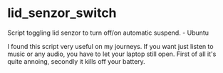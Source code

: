 # lid_senzor_switch
Script toggling lid senzor to turn off/on automatic suspend. - Ubuntu

I found this script very useful on my journeys. If you want just listen to music or any audio,
you have to let your laptop still open. First of all it's quite annoing, secondly it kills off your battery.
